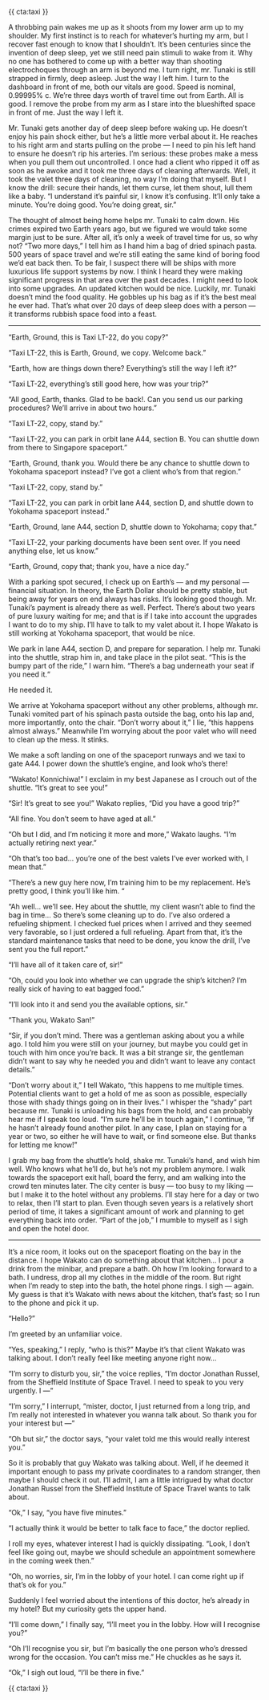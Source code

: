 {{ cta:taxi }}

A throbbing pain wakes me up as it shoots from my lower arm up to my shoulder. My first instinct is to reach for whatever’s hurting my arm, but I recover fast enough to know that I shouldn’t. It’s been centuries since the invention of deep sleep, yet we still need pain stimuli to wake from it. Why no one has bothered to come up with a better way than shooting electrochoques through an arm is beyond me. I turn right, mr. Tunaki is still strapped in firmly, deep asleep. Just the way I left him. I turn to the dashboard in front of me, both our vitals are good. Speed is nominal, 0.99995% c. We’re three days worth of travel time out from Earth. All is good. I remove the probe from my arm as I stare into the blueshifted space in front of me. Just the way I left it.

Mr. Tunaki gets another day of deep sleep before waking up. He doesn’t enjoy his pain shock either, but he’s a little more verbal about it. He reaches to his right arm and starts pulling on the probe — I need to pin his left hand to ensure he doesn’t rip his arteries. I’m serious: these probes make a mess when you pull them out uncontrolled. I once had a client who ripped it off as soon as he awoke and it took me three days of cleaning afterwards. Well, it took the valet three days of cleaning, no way I’m doing that myself. But I know the drill: secure their hands, let them curse, let them shout, lull them like a baby. “I understand it’s painful sir, I know it’s confusing. It’ll only take a minute. You’re doing good. You’re doing great, sir.”

The thought of almost being home helps mr. Tunaki to calm down. His crimes expired two Earth years ago, but we figured we would take some margin just to be sure. After all, it’s only a week of travel time for us, so why not? “Two more days,” I tell him as I hand him a bag of dried spinach pasta. 500 years of space travel and we’re still eating the same kind of boring food we’d eat back then. To be fair, I suspect there will be ships with more luxurious life support systems by now. I think I heard they were making significant progress in that area over the past decades. I might need to look into some upgrades. An updated kitchen would be nice. Luckily, mr. Tunaki doesn’t mind the food quality. He gobbles up his bag as if it’s the best meal he ever had. That’s what over 20 days of deep sleep does with a person — it transforms rubbish space food into a feast.

---

“Earth, Ground, this is Taxi LT-22, do you copy?”

“Taxi LT-22, this is Earth, Ground, we copy. Welcome back.”

“Earth, how are things down there? Everything’s still the way I left it?”

“Taxi LT-22, everything’s still good here, how was your trip?”

“All good, Earth, thanks. Glad to be back!. Can you send us our parking procedures? We’ll arrive in about two hours.”

“Taxi LT-22, copy, stand by.”

“Taxi LT-22, you can park in orbit lane A44, section B. You can shuttle down from there to Singapore spaceport.”

“Earth, Ground, thank you. Would there be any chance to shuttle down to Yokohama spaceport instead? I’ve got a client who’s from that region.”

“Taxi LT-22, copy, stand by.”

“Taxi LT-22, you can park in orbit lane A44, section D, and shuttle down to Yokohama spaceport instead.”

“Earth, Ground, lane A44, section D, shuttle down to Yokohama; copy that.”

“Taxi LT-22, your parking documents have been sent over. If you need anything else, let us know.”

“Earth, Ground, copy that; thank you, have a nice day.”

With a parking spot secured, I check up on Earth’s — and my personal — financial situation. In theory, the Earth Dollar should be pretty stable, but being away for years on end always has risks. It’s looking good though. Mr. Tunaki’s payment is already there as well. Perfect. There’s about two years of pure luxury waiting for me; and that is if I take into account the upgrades I want to do to my ship. I’ll have to talk to my valet about it. I hope Wakato is still working at Yokohama spaceport, that would be nice.

We park in lane A44, section D, and prepare for separation. I help mr. Tunaki into the shuttle, strap him in, and take place in the pilot seat. “This is the bumpy part of the ride,” I warn him. “There’s a bag underneath your seat if you need it.“

He needed it.

We arrive at Yokohama spaceport without any other problems, although mr. Tunaki vomited part of his spinach pasta outside the bag, onto his lap and, more importantly, onto the chair. “Don’t worry about it,” I lie, “this happens almost always.” Meanwhile I’m worrying about the poor valet who will need to clean up the mess. It stinks.

We make a soft landing on one of the spaceport runways and we taxi to gate A44. I power down the shuttle’s engine, and look who’s there!

“Wakato! Konnichiwa!” I exclaim in my best Japanese as I crouch out of the shuttle. “It’s great to see you!”

“Sir! It’s great to see you!” Wakato replies, “Did you have a good trip?”

“All fine. You don’t seem to have aged at all.”

“Oh but I did, and I’m noticing it more and more,” Wakato laughs. “I’m actually retiring next year.”

“Oh that’s too bad… you’re one of the best valets I’ve ever worked with, I mean that.”

“There’s a new guy here now, I’m training him to be my replacement. He’s pretty good, I think you’ll like him. “

“Ah well… we’ll see. Hey about the shuttle, my client wasn’t able to find the bag in time… So there’s some cleaning up to do. I’ve also ordered a refueling shipment. I checked fuel prices when I arrived and they seemed very favorable, so I just ordered a full refueling. Apart from that, it’s the standard maintenance tasks that need to be done, you know the drill, I’ve sent you the full report.”

“I’ll have all of it taken care of, sir!”

“Oh, could you look into whether we can upgrade the ship’s kitchen? I’m really sick of having to eat bagged food.”

“I’ll look into it and send you the available options, sir.”

“Thank you, Wakato San!”

“Sir, if you don’t mind. There was a gentleman asking about you a while ago. I told him you were still on your journey, but maybe you could get in touch with him once you’re back. It was a bit strange sir, the gentleman didn’t want to say why he needed you and didn’t want to leave any contact details.”

“Don’t worry about it,” I tell Wakato, “this happens to me multiple times. Potential clients want to get a hold of me as soon as possible, especially those with shady things going on in their lives.” I whisper the “shady” part because mr. Tunaki is unloading his bags from the hold, and can probably hear me if I speak too loud. “I’m sure he’ll be in touch again,” I continue, “if he hasn’t already found another pilot. In any case, I plan on staying for a year or two, so either he will have to wait, or find someone else. But thanks for letting me know!”

I grab my bag from the shuttle’s hold, shake mr. Tunaki’s hand, and wish him well. Who knows what he’ll do, but he’s not my problem anymore. I walk towards the spaceport exit hall, board the ferry, and am walking into the crowd ten minutes later. The city center is busy — too busy to my liking — but I make it to the hotel without any problems. I’ll stay here for a day or two to relax, then I’ll start to plan. Even though seven years is a relatively short period of time, it takes a significant amount of work and planning to get everything back into order. “Part of the job,” I mumble to myself as I sigh and open the hotel door.

---

It’s a nice room, it looks out on the spaceport floating on the bay in the distance. I hope Wakato can do something about that kitchen… I pour a drink from the minibar, and prepare a bath. Oh how I’m looking forward to a bath. I undress, drop all my clothes in the middle of the room. But right when I’m ready to step into the bath, the hotel phone rings. I sigh — again. My guess is that it’s Wakato with news about the kitchen, that’s fast; so I run to the phone and pick it up.

“Hello?”

I’m greeted by an unfamiliar voice.

“Yes, speaking,” I reply, “who is this?” Maybe it’s that client Wakato was talking about. I don’t really feel like meeting anyone right now…

“I’m sorry to disturb you, sir,” the voice replies, “I’m doctor Jonathan Russel, from the Sheffield Institute of Space Travel. I need to speak to you very urgently. I —”

“I’m sorry,” I interrupt, “mister, doctor, I just returned from a long trip, and I’m really not interested in whatever you wanna talk about. So thank you for your interest but —”

“Oh but sir,” the doctor says, “your valet told me this would really interest you.”

So it is probably that guy Wakato was talking about. Well, if he deemed it important enough to pass my private coordinates to a random stranger, then maybe I should check it out. I’ll admit, I am a little intrigued by what doctor Jonathan Russel from the Sheffield Institute of Space Travel wants to talk about.

“Ok,” I say, “you have five minutes.”

“I actually think it would be better to talk face to face,” the doctor replied.

I roll my eyes, whatever interest I had is quickly dissipating. “Look, I don’t feel like going out, maybe we should schedule an appointment somewhere in the coming week then.”

“Oh, no worries, sir, I’m in the lobby of your hotel. I can come right up if that’s ok for you.”

Suddenly I feel worried about the intentions of this doctor, he’s already in my hotel? But my curiosity gets the upper hand.

“I’ll come down,” I finally say, “I’ll meet you in the lobby. How will I recognise you?”

“Oh I’ll recognise you sir, but I’m basically the one person who’s dressed wrong for the occasion. You can’t miss me.” He chuckles as he says it.

“Ok,” I sigh out loud, “I’ll be there in five.”

{{ cta:taxi }}